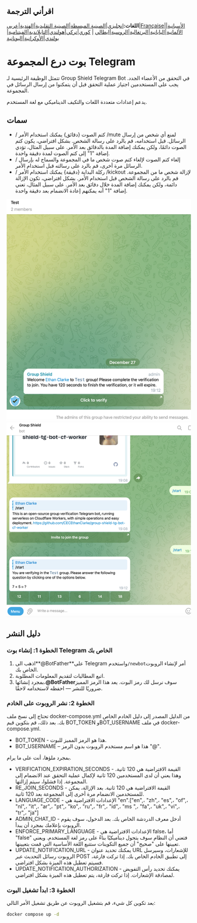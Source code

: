 ## اقرأني الترجمة

**اللغات:**[إنجليزي](README.md)\|[الصينية المبسطة](README.zh-CN.md)\|[الصينية التقليدية](README.zh-TW.md)\|[الهندية](README.hi.md)\|[عربى](README.ar.md)\|[Française](README.fr.md)\|[الأسبانية](README.es.md)\|[الألمانية](README.de.md)\|[اليابانية](README.ja.md)\|[البرتغالية](README.pt.md)\|[الروسية](README.ru.md)\|[ايطالي](README.it.md) \| [كوري](README.ko.md)\|[تركي](README.tr.md)\|[هولندي](README.nl.md)\|[التايلاندية](README.th.md)\|[الفيتنامية](README.vi.md)\|[بولندي](README.pl.md)\|[الأوكرانية](README.uk.md)\|[اليونانية](README.el.md)

# بوت درع المجموعة Telegram

تتمثل الوظيفة الرئيسية لـ Group Shield Telegram Bot في التحقق من الأعضاء الجدد. يجب على المستخدمين اجتياز عملية التحقق قبل أن يتمكنوا من إرسال الرسائل في المجموعة.

يدعم إعدادات متعددة اللغات والتكيف الديناميكي مع لغة المستخدم.

## سمات

-   / كتم الصوت {دقائق}
    يمكنك استخدام الأمر /mute لمنع أي شخص من إرسال الرسائل. قبل استخدامه، قم بالرد على رسالة الشخص. بشكل افتراضي، يكون كتم الصوت دائمًا، ولكن يمكنك إضافة المدة بالدقائق بعد الأمر. على سبيل المثال، تؤدي إضافة "1" إلى كتم الصوت لمدة دقيقة واحدة.
-   / إلغاء كتم الصوت لإلغاء كتم صوت شخص ما في المجموعة والسماح له بإرسال الرسائل مرة أخرى، قم بالرد على رسالته قبل استخدام الأمر.
-   / ركلة البداية {دقيقة} 
    يمكنك استخدام الأمر /kickout لإزالة شخص ما من المجموعة. قم بالرد على رسالة الشخص قبل استخدام الأمر. بشكل افتراضي، تكون الإزالة دائمة، ولكن يمكنك إضافة المدة خلال دقائق بعد الأمر. على سبيل المثال، تعني إضافة "1" أنه يمكنهم إعادة الانضمام بعد دقيقة واحدة.

![screenshot](https://raw.githubusercontent.com/CECEthanClarke/group-shield-tg-bot/refs/heads/main/other/image.png)![screenshot](https://raw.githubusercontent.com/CECEthanClarke/group-shield-tg-bot/refs/heads/main/other/image2.png)

## دليل النشر

### الخطوة 1: إنشاء بوت Telegram الخاص بك

1.  اذهب الى**@BotFather**على Telegram واستخدم`/newbot`أمر لإنشاء الروبوت الخاص بك.
2.  اتبع المطالبات لتقديم المعلومات المطلوبة.
3.  بمجرد إنشائها،**@BotFather**سوف نرسل لك رمز البوت. يعد هذا الرمز المميز ضروريًا للنشر — احفظه لاستخدامه لاحقًا.

### الخطوة 2: نشر الروبوت على الخادم

تحتاج إلى نسخ ملف docker-compose.yml من الدليل المصدر إلى دليل الخادم الخاص بك. بعد ذلك، قم بتكوين قيم BOT_TOKEN وBOT_USERNAME في ملف docker-compose.yml.

-   BOT_TOKEN - هذا هو الرمز المميز للبوت.
-   BOT_USERNAME – هذا هو اسم مستخدم الروبوت بدون الرمز "@".

بمجرد ملؤها، أنت على ما يرام.

-   VERIFICATION_EXPIRATION_SECONDS - القيمة الافتراضية هي 120 ثانية. وهذا يعني أن لدى المستخدمين 120 ثانية لإكمال عملية التحقق عند الانضمام إلى المجموعة. إذا فشلوا، سيتم إزالتها.
-   RE_JOIN_SECONDS - القيمة الافتراضية هي 120 ثانية. بعد الإزالة، يمكن للمستخدمين الانضمام مرة أخرى إلى المجموعة بعد 120 ثانية.
-   LANGUAGE_CODE - الإعدادات الافتراضية هي "en".["en",، "zh",، "es",، "of",، "nl",، "it",، "ar",، "pt",، "ko",، "ru",، "fr",، "id",، "ms ",، "fa",، "uk",، "vi",، "tr",، "ja"]
-   ADMIN_CHAT_ID - أدخل معرف الدردشة الخاص بك. بعد الدخول، سوف يقوم الروبوت بإعلامك بمجرد أن يبدأ.
-   ENFORCE_PRIMARY_LANGUAGE - الإعدادات الافتراضية هي false، أما "false" فتعني أن النظام سوف يتحول ديناميكيًا بناءً على رمز لغة المستخدم. ويعني تعيينها على "صحيح" أن جميع التكوينات ستتبع اللغة الأساسية التي قمت بتعيينها.
-   UPDATE_NOTIFICATION_URL - يمكنك تحديد عنوان URL للإشعارات، وسيرسل الروبوت رسائل التحديث عبر POST إلى تطبيق الخادم الخاص بك. إذا تركت فارغة، فسيتم تعطيل هذه الميزة بشكل افتراضي.
-   UPDATE_NOTIFICATION_AUTHORIZATION - يمكنك تحديد رأس التفويض لمصادقة الإشعارات. إذا تركت فارغة، يتم تعطيل هذه الميزة بشكل افتراضي.

### الخطوة 3: ابدأ تشغيل البوت

بعد تكوين كل شيء، قم بتشغيل الروبوت عن طريق تشغيل الأمر التالي:

```bash
docker compose up -d
```
